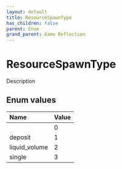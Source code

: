 ```yaml
---
layout: default
title: ResourceSpawnType
has_children: false
parent: Enum
grand_parent: Game Reflection
---
```

# ResourceSpawnType
Description 

## Enum values

| Name | Value |
|:-------------|:--------------|
|  | 0 |
| deposit | 1 |
| liquid_volume | 2 |
| single | 3 |

